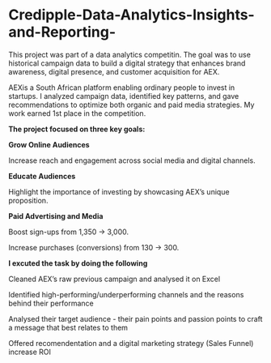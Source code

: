 # Credipple-Data-Analytics-Insights-and-Reporting-
This project was part of a data analytics competitin. The goal was to use historical campaign data to build a digital strategy that enhances brand awareness, digital presence, and customer acquisition for AEX. 

AEXis a South African platform enabling ordinary people to invest in startups.
I analyzed campaign data, identified key patterns, and gave recommendations to optimize both organic and paid media strategies. My work earned 1st place in the competition.

**The project focused on three key goals:**

**Grow Online Audiences**

Increase reach and engagement across social media and digital channels.

**Educate Audiences**

Highlight the importance of investing by showcasing AEX’s unique proposition.


**Paid Advertising and Media**

Boost sign-ups from 1,350 → 3,000.

Increase purchases (conversions) from 130 → 300.


**I excuted the task by doing the following**

Cleaned AEX’s raw previous campaign and analysed it on Excel

Identified high-performing/underperforming channels and the reasons behind their performance

Analysed their target audience - their pain points and passion points to craft a message that best relates to them

Offered recomendentation and a digital marketing strategy (Sales Funnel) increase ROI

